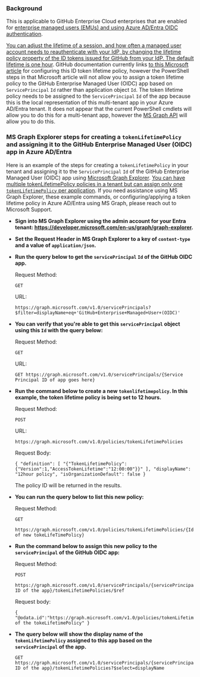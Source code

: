 
### Background

This is applicable to GitHub Enterprise Cloud enterprises that are enabled for [enterprise managed users (EMUs) and using Azure AD/Entra OIDC authentication](https://docs.github.com/en/enterprise-cloud@latest/admin/identity-and-access-management/using-enterprise-managed-users-for-iam/configuring-oidc-for-enterprise-managed-users). 

[You can adjust the lifetime of a session, and how often a managed user account needs to reauthenticate with your IdP, by changing the lifetime policy property of the ID tokens issued for GitHub from your IdP. The default lifetime is one hour](https://docs.github.com/en/enterprise-cloud@latest/admin/identity-and-access-management/using-enterprise-managed-users-for-iam/configuring-oidc-for-enterprise-managed-users#about-oidc-for-enterprise-managed-users). GitHub documentation currently links [to this Microsoft article](https://learn.microsoft.com/en-us/entra/identity-platform/configure-token-lifetimes) for configuring this ID token lifetime policy, however the PowerShell steps in that Microsoft article will not allow you to assign a token lifetime policy to the GitHub Enterprise Managed User (OIDC) app based on `ServicePrincipal` `Id` rather than application object `Id`. The token lifetime policy needs to be assigned to the `ServicePrincipal` `Id` of the app because this is the local representation of this multi-tenant app in your Azure AD/Entra tenant. It does not appear that the current PowerShell cmdlets will allow you to do this for a multi-tenant app, however the [MS Graph API](https://learn.microsoft.com/en-us/graph/use-the-api) will allow you to do this. 

### MS Graph Explorer steps for creating a `tokenLifetimePolicy` and assigning it to the GitHub Enterprise Managed User (OIDC) app in Azure AD/Entra

Here is an example of the steps for creating a `tokenLifetimePolicy` in your tenant and assigning it to the `ServicePrincipal` `Id` of the GitHub Enterprise Managed User (OIDC) app using [Microsoft Graph Explorer](https://developer.microsoft.com/en-us/graph/graph-explorer). [You can have multiple tokenLifetimePolicy policies in a tenant but can assign only one `tokenLifetimePolicy` per application](https://learn.microsoft.com/en-us/graph/api/application-post-tokenlifetimepolicies?view=graph-rest-1.0&tabs=http). If you need assistance using MS Graph Explorer, these example commands, or configuring/applying a token lifetime policy in Azure AD/Entra using MS Graph, please reach out to Microsoft Support. 

- **Sign into MS Graph Explorer using the admin account for your Entra tenant: https://developer.microsoft.com/en-us/graph/graph-explorer.**

- **Set the Request Header in MS Graph Explorer to a key of `content-type` and a value of `application/json`.** 

- **Run the query below to get the `servicePrincipal` `Id` of the GitHub OIDC app.**

   Request Method:

   ```
   GET
   ```

   URL:

   ```
   https://graph.microsoft.com/v1.0/servicePrincipals?$filter=displayName+eq+'GitHub+Enterprise+Managed+User+(OIDC)'
   ```

- **You can verify that you're able to get this `servicePrincipal` object using this `Id` with the query below:**

   Request Method:

   ```
   GET
   ```

   URL:

   ```
   GET https://graph.microsoft.com/v1.0/servicePrincipals/{Service Principal ID of app goes here}
   ```

- **Run the command below to create a new `tokenlifetimepolicy`. In this example, the token lifetime policy is being set to 12 hours.**

   Request Method:

   ```
   POST
   ```

   URL:

   ```
   https://graph.microsoft.com/v1.0/policies/tokenLifetimePolicies
   ```

   Request Body:

   ```
   { "definition": [ "{"TokenLifetimePolicy":{"Version":1,"AccessTokenLifetime":"12:00:00"}}" ], "displayName": "12hour policy", "isOrganizationDefault": false }
   ```

   The policy ID will be returned in the results. 

- **You can run the query below to list this new policy:**

   Request Method:

   ```
   GET
   ```

   ```
   https://graph.microsoft.com/v1.0/policies/tokenLifetimePolicies/{Id of new tokeLifeTimePolicy}
   ```

- **Run the command below to assign this new policy to the `servicePrincipal` of the GitHub OIDC app:**

   Request Method:

   ```
   POST
   ```

   ```
   https://graph.microsoft.com/v1.0/servicePrincipals/{servicePrincipal ID of the app}/tokenLifetimePolicies/$ref
   ```

   Request body:

   ```
   { "@odata.id":"https://graph.microsoft.com/v1.0/policies/tokenLifetimePolicies/{Id of the tokeLifetimePolicy" }
   ```

- **The query below will show the display name of the `tokenLifetimePolicy` assigned to this app based on the `servicePrincipal` of the app.**

   ```
   GET https://graph.microsoft.com/v1.0/servicePrincipals/{servicePrincipal ID of the app}/tokenLifetimePolicies?$select=displayName
   ```
